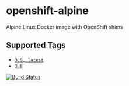 # openshift-alpine
Alpine Linux Docker image with OpenShift shims

## Supported Tags
* [`3.9, latest`](https://github.com/itsbcit/openshift-alpine/blob/master/3.9/Dockerfile)
* [`3.8`](https://github.com/itsbcit/openshift-alpine/blob/master/3.8/Dockerfile)

[![Build Status](https://travis-ci.org/itsbcit/openshift-alpine.svg?branch=master)](https://travis-ci.org/itsbcit/openshift-alpine)
